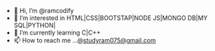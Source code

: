 - 👋 Hi, I’m @ramcodify
- 👀 I’m interested in HTML|CSS|BOOTSTAP|NODE JS|MONGO DB|MY SQL|PYTHON|
- 🌱 I’m currently learning C|C++
- 📫 How to reach me ...@studyram075@gmail.com

<!---
ramcodify/ramcodify is a ✨ special ✨ repository because its `README.md` (this file) appears on your GitHub profile.
You can click the Preview link to take a look at your changes.
--->
